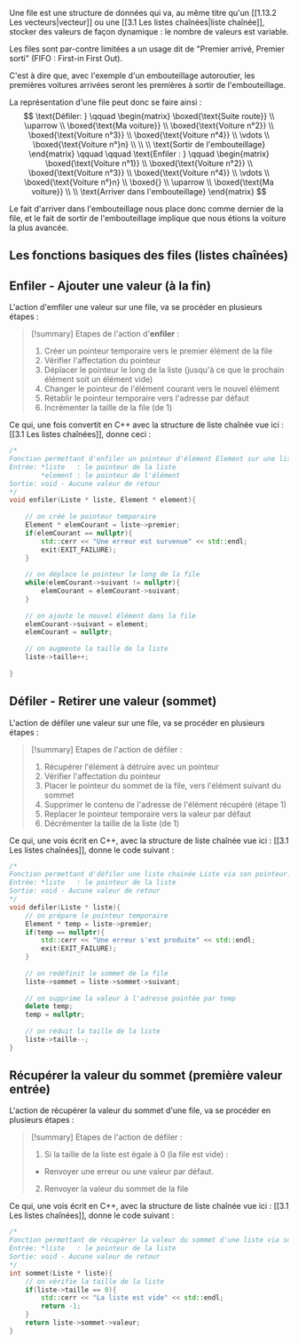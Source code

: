 Une file est une structure de données qui va, au même titre qu'un [[1.13.2 Les vecteurs|vecteur]] ou une [[3.1 Les listes chaînées|liste chaînée]], stocker des valeurs de façon dynamique : le nombre de valeurs est variable.

Les files sont par-contre limitées a un usage dit de "Premier arrivé, Premier sorti" (FIFO : First-in First Out). 

C'est à dire que, avec l'exemple d'un embouteillage autoroutier, les premières voitures arrivées seront les premières à sortir de l'embouteillage.

La représentation d'une file peut donc se faire ainsi : 
$$
\text{Défiler: }
\qquad
\begin{matrix}
\boxed{\text{Suite route}} \\
\uparrow \\
\boxed{\text{Ma voiture}} \\
\boxed{\text{Voiture n°2}} \\
\boxed{\text{Voiture n°3}} \\
\boxed{\text{Voiture n°4}} \\
\vdots \\
\boxed{\text{Voiture n°}n} \\ \\ \\
\text{Sortir de l'embouteillage}
\end{matrix}
\qquad
\qquad \text{Enfiler : }
\qquad
\begin{matrix}
\boxed{\text{Voiture n°1}} \\
\boxed{\text{Voiture n°2}} \\
\boxed{\text{Voiture n°3}} \\
\boxed{\text{Voiture n°4}} \\
\vdots \\
\boxed{\text{Voiture n°}n} \\ 
\boxed{} \\
\uparrow \\
\boxed{\text{Ma voiture}} \\ \\
\text{Arriver dans l'embouteillage}
\end{matrix}
$$

Le fait d'arriver dans l'embouteillage nous place donc comme dernier de la file, et le fait de sortir de l'embouteillage implique que nous étions la voiture la plus avancée.

## Les fonctions basiques des files (listes chaînées)

## Enfiler - Ajouter une valeur (à la fin)

L'action d'emfiler une valeur sur une file, va se procéder en plusieurs étapes :

> [!summary] Etapes de l'action d'**enfiler** :
> 1. Créer un pointeur temporaire vers le premier élément de la file
> 2. Vérifier l'affectation du pointeur
> 3. Déplacer le pointeur le long de la liste (jusqu'à ce que le prochain élément soit un élément vide)
> 4. Changer le pointeur de l'élément courant vers le nouvel élément
> 5. Rétablir le pointeur temporaire vers l'adresse par défaut
> 6. Incrémenter la taille de la file (de 1)

Ce qui, une fois convertit en C++ avec la structure de liste chaînée vue ici : [[3.1 Les listes chaînées]], donne ceci :

```cpp
/*
Fonction permettant d'enfiler un pointeur d'élément Element sur une liste chainée Liste via son pointeur.
Entrée: *liste   : le pointeur de la liste
        *element : le pointeur de l'élément
Sortie: void - Aucune valeur de retour
*/
void enfiler(Liste * liste, Element * element){
	
	// on créé le pointeur temporaire
	Element * elemCourant = liste->premier;
	if(elemCourant == nullptr){
		std::cerr << "Une erreur est survenue" << std::endl;
		exit(EXIT_FAILURE);
	}
	
	// on déplace le pointeur le long de la file
	while(elemCourant->suivant != nullptr){
		elemCourant = elemCourant->suivant;
	}
	
	// on ajoute le nouvel élément dans la file
	elemCourant->suivant = element;
	elemCourant = nullptr;
	
	// on augmente la taille de la liste
	liste->taille++;
	
}
```

## Défiler - Retirer une valeur (sommet)

L'action de défiler une valeur sur une file, va se procéder en plusieurs étapes :

> [!summary] Etapes de l'action de défiler :
> 1. Récupérer l'élément à détruire avec un pointeur
> 2. Vérifier l'affectation du pointeur
> 3. Placer le pointeur du sommet de la file, vers l'élément suivant du sommet
> 4. Supprimer le contenu de l'adresse de l'élément récupéré (étape 1)
> 5. Replacer le pointeur temporaire vers la valeur par défaut
> 6. Décrémenter la taille de la liste (de 1)

Ce qui, une vois écrit en C++, avec la structure de liste chaînée vue ici : [[3.1 Les listes chaînées]], donne le code suivant :

```cpp
/*
Fonction permettant d'défiler une liste chainée Liste via son pointeur.
Entrée: *liste   : le pointeur de la liste
Sortie: void - Aucune valeur de retour
*/
void defiler(Liste * liste){
	// on prépare le pointeur temporaire
	Element * temp = liste->premier;
	if(temp == nullptr){
		std::cerr << "Une erreur s'est produite" << std::endl;
		exit(EXIT_FAILURE);
	}
	
	// on redéfinit le sommet de la file
	liste->sommet = liste->sommet->suivant;
	
	// on supprime la valeur à l'adresse pointée par temp
	delete temp;
	temp = nullptr;
	
	// on réduit la taille de la liste
	liste->taille--;
}
```

## Récupérer la valeur du sommet (première valeur entrée)

L'action de récupérer la valeur du sommet d'une file, va se procéder en plusieurs étapes :

> [!summary] Etapes de l'action de défiler :
> 1. Si la taille de la liste est égale à 0 (la file est vide) :
> 	- Renvoyer une erreur ou une valeur par défaut.
> 2. Renvoyer la valeur du sommet de la file

Ce qui, une vois écrit en C++, avec la structure de liste chaînée vue ici : [[3.1 Les listes chaînées]], donne le code suivant :

```cpp
/*
Fonction permettant de récupérer la valeur du sommet d'une liste via son pointeur
Entrée: *liste   : le pointeur de la liste
Sortie: void - Aucune valeur de retour
*/
int sommet(Liste * liste){
	// on vérifie la taille de la liste
	if(liste->taille == 0){
		std::cerr << "La liste est vide" << std::endl;
		return -1;
	}
	return liste->sommet->valeur;
}
```